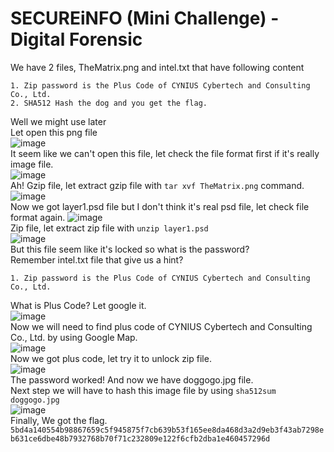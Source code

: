 # SECUREiNFO (Mini Challenge) - Digital Forensic
We have 2 files, TheMatrix.png and intel.txt that have following content   
```
1. Zip password is the Plus Code of CYNIUS Cybertech and Consulting Co., Ltd.
2. SHA512 Hash the dog and you get the flag.
```   
Well we might use later   
Let open this png file   
![image](https://user-images.githubusercontent.com/16158569/210321530-16e1bcca-2f9e-4025-bf38-99b20411f25b.png)   
It seem like we can't open this file, let check the file format first if it's really image file.   
![image](https://user-images.githubusercontent.com/16158569/210321677-d2b540a1-514b-4839-8e0e-4e7bb0f2a970.png)   
Ah! Gzip file, let extract gzip file with `tar xvf TheMatrix.png` command.   
![image](https://user-images.githubusercontent.com/16158569/210321998-f1968855-ec54-4fe1-9651-ce8364df7e6b.png)   
Now we got layer1.psd file but I don't think it's real psd file, let check file format again.
![image](https://user-images.githubusercontent.com/16158569/210322148-d1f6cf00-b9c7-46b6-9b0a-a10df55162dc.png)   
Zip file, let extract zip file with `unzip layer1.psd`   
![image](https://user-images.githubusercontent.com/16158569/210322360-09a5bd28-2258-4799-8537-41662cab212e.png)   
But this file seem like it's locked so what is the password?   
Remember intel.txt file that give us a hint?   
```
1. Zip password is the Plus Code of CYNIUS Cybertech and Consulting Co., Ltd.
```   
What is Plus Code? Let google it.   
![image](https://user-images.githubusercontent.com/16158569/210322597-9dd8ebdc-bdee-43dc-b17d-c1ad93135850.png)   
Now we will need to find plus code of CYNIUS Cybertech and Consulting Co., Ltd. by using Google Map.   
![image](https://user-images.githubusercontent.com/16158569/210322788-19eff80b-0ccb-44f7-9cf5-db577fce5e69.png)   
Now we got plus code, let try it to unlock zip file.   
![image](https://user-images.githubusercontent.com/16158569/210323065-349b9129-d011-4ae9-8099-185d23736cf3.png)   
The password worked! And now we have doggogo.jpg file.   
Next step we will have to hash this image file by using `sha512sum doggogo.jpg`   
![image](https://user-images.githubusercontent.com/16158569/210323742-d5f7a80a-49ee-4b4f-9d05-38c01d446b75.png)   
Finally, We got the flag.
`5bd4a140554b98867659c5f945875f7cb639b53f165ee8da468d3a2d9eb3f43ab7298eb631ce6dbe48b7932768b70f71c232809e122f6cfb2dba1e460457296d`

